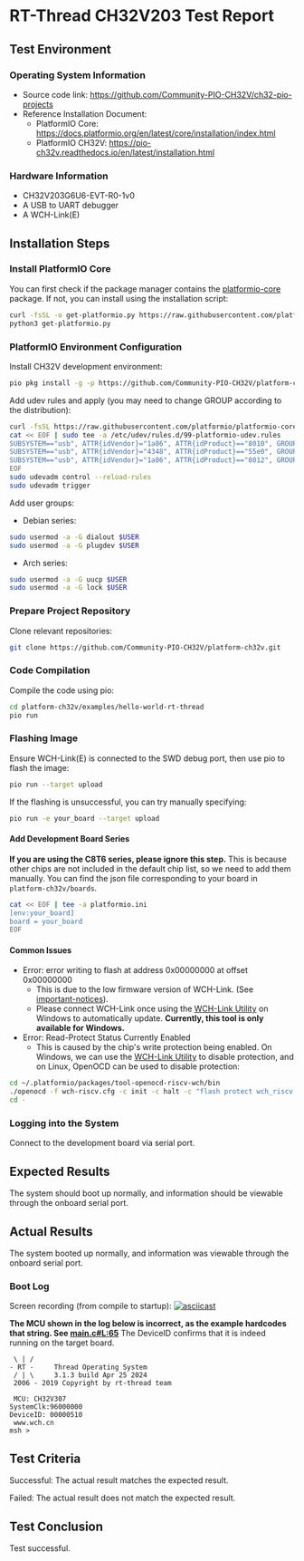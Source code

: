 # RT-Thread CH32V203 Test Report

## Test Environment

### Operating System Information

- Source code link: https://github.com/Community-PIO-CH32V/ch32-pio-projects
- Reference Installation Document:
    - PlatformIO Core: https://docs.platformio.org/en/latest/core/installation/index.html
    - PlatformIO CH32V: https://pio-ch32v.readthedocs.io/en/latest/installation.html

### Hardware Information

- CH32V203G6U6-EVT-R0-1v0
- A USB to UART debugger
- A WCH-Link(E)

## Installation Steps

### Install PlatformIO Core

You can first check if the package manager contains the [platformio-core](https://archlinux.org/packages/?name=platformio-core) package. If not, you can install using the installation script:

```bash
curl -fsSL -o get-platformio.py https://raw.githubusercontent.com/platformio/platformio-core-installer/master/get-platformio.py
python3 get-platformio.py
```

### PlatformIO Environment Configuration

Install CH32V development environment:
```bash
pio pkg install -g -p https://github.com/Community-PIO-CH32V/platform-ch32v.git
```

Add udev rules and apply (you may need to change GROUP according to the distribution):
```bash
curl -fsSL https://raw.githubusercontent.com/platformio/platformio-core/develop/platformio/assets/system/99-platformio-udev.rules | sudo tee /etc/udev/rules.d/99-platformio-udev.rules
cat << EOF | sudo tee -a /etc/udev/rules.d/99-platformio-udev.rules
SUBSYSTEM=="usb", ATTR{idVendor}="1a86", ATTR{idProduct}=="8010", GROUP="plugdev"
SUBSYSTEM=="usb", ATTR{idVendor}="4348", ATTR{idProduct}=="55e0", GROUP="plugdev"
SUBSYSTEM=="usb", ATTR{idVendor}="1a86", ATTR{idProduct}=="8012", GROUP="plugdev"
EOF
sudo udevadm control --reload-rules
sudo udevadm trigger
```

Add user groups:
- Debian series:
```bash
sudo usermod -a -G dialout $USER
sudo usermod -a -G plugdev $USER
```
- Arch series:
```bash
sudo usermod -a -G uucp $USER
sudo usermod -a -G lock $USER
```

### Prepare Project Repository

Clone relevant repositories:
```bash
git clone https://github.com/Community-PIO-CH32V/platform-ch32v.git
```

### Code Compilation

Compile the code using pio:
```bash
cd platform-ch32v/examples/hello-world-rt-thread
pio run
```

### Flashing Image

Ensure WCH-Link(E) is connected to the SWD debug port, then use pio to flash the image:
```bash
pio run --target upload
```

If the flashing is unsuccessful, you can try manually specifying:
```bash
pio run -e your_board --target upload
```

#### Add Development Board Series

**If you are using the C8T6 series, please ignore this step.**
This is because other chips are not included in the default chip list, so we need to add them manually.
You can find the json file corresponding to your board in `platform-ch32v/boards`.
```bash
cat << EOF | tee -a platformio.ini
[env:your_board]
board = your_board
EOF
```

#### Common Issues

- Error: error writing to flash at address 0x00000000 at offset 0x00000000
    - This is due to the low firmware version of WCH-Link. (See [important-notices](https://github.com/Community-PIO-CH32V/platform-ch32v?tab=readme-ov-file#important-notices)).
    - Please connect WCH-Link once using the [WCH-Link Utility](https://www.wch.cn/downloads/WCH-LinkUtility_ZIP.html) on Windows to automatically update. **Currently, this tool is only available for Windows.**
- Error: Read-Protect Status Currently Enabled
    - This is caused by the chip's write protection being enabled. On Windows, we can use the [WCH-Link Utility](https://www.wch.cn/downloads/WCH-LinkUtility_ZIP.html) to disable protection, and on Linux, OpenOCD can be used to disable protection:
```bash
cd ~/.platformio/packages/tool-openocd-riscv-wch/bin
./openocd -f wch-riscv.cfg -c init -c halt -c "flash protect wch_riscv 0 last  off " -c exit
cd -
```

### Logging into the System

Connect to the development board via serial port.

## Expected Results

The system should boot up normally, and information should be viewable through the onboard serial port.

## Actual Results

The system booted up normally, and information was viewable through the onboard serial port.

### Boot Log

Screen recording (from compile to startup):
[![asciicast](https://asciinema.org/a/JIVraodV8i3W0YDnv8yLk2zLq.svg)](https://asciinema.org/a/JIVraodV8i3W0YDnv8yLk2zLq)

**The MCU shown in the log below is incorrect, as the example hardcodes that string. See [main.c#L:65](https://github.com/Community-PIO-CH32V/platform-ch32v/blob/d9663011522ffa485b465a2dcdcebafa3970bcd1/examples/hello-world-rt-thread/src/main.c#L65)**
The DeviceID confirms that it is indeed running on the target board.
```log
 \ | /
- RT -     Thread Operating System
 / | \     3.1.3 build Apr 25 2024
 2006 - 2019 Copyright by rt-thread team

 MCU: CH32V307
SystemClk:96000000
DeviceID: 00000510
 www.wch.cn
msh >

```

## Test Criteria

Successful: The actual result matches the expected result.

Failed: The actual result does not match the expected result.

## Test Conclusion

Test successful.
